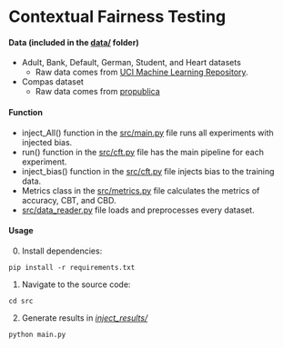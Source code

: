 # Contextual Fairness Testing

#### Data (included in the [data/](https://github.com/hil-se/ContextualFairnessTesting/tree/main/data) folder)

 - Adult, Bank, Default, German, Student, and Heart datasets
   + Raw data comes from [UCI Machine Learning Repository](https://archive.ics.uci.edu/ml/datasets.php).
 - Compas dataset
   + Raw data comes from [propublica](https://github.com/propublica/compas-analysis/)

#### Function

  - inject_All() function in the [src/main.py](https://github.com/hil-se/ContextualFairnessTesting/blob/main/src/main.py#L76) file runs all experiments with injected bias.
  - run() function in the [src/cft.py](https://github.com/hil-se/ContextualFairnessTesting/blob/main/src/cft.py#L25) file has the main pipeline for each experiment.
  - inject_bias() function in the [src/cft.py](https://github.com/hil-se/ContextualFairnessTesting/blob/main/src/cft.py#L43) file injects bias to the training data.
  - Metrics class in the [src/metrics.py](https://github.com/hil-se/ContextualFairnessTesting/blob/main/src/metrics.py) file calculates the metrics of accuracy, CBT, and CBD.
  - [src/data_reader.py](https://github.com/hil-se/ContextualFairnessTesting/blob/main/src/data_reader.py) file loads and preprocesses every dataset.


#### Usage
0. Install dependencies:
```
pip install -r requirements.txt
```
1. Navigate to the source code:
```
cd src
```
2. Generate results in [_inject\_results/_](https://github.com/hil-se/ContextualFairnessTesting/tree/main/inject_results)
```
python main.py
```

